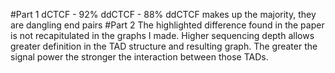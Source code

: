 #Part 1
dCTCF - 92%
ddCTCF - 88%
ddCTCF makes up the majority, they are dangling end pairs
#Part 2
The highlighted difference found in the paper is not recapitulated in the graphs I made.
Higher sequencing depth allows greater definition in the TAD structure and resulting graph.
The greater the signal power the stronger the interaction between those TADs.